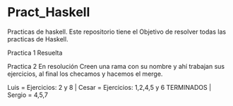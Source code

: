 # Pract_Haskell
Practicas de haskell.
Este repositorio tiene el Objetivo de resolver todas las practicas de Haskell. 

Practica 1 Resuelta 

Practica 2 En resolución 
Creen una rama con su nombre y ahí trabajan sus ejercicios, al final los checamos y hacemos el merge. 

Luis = Ejercicios: 2 y 8 | Cesar = Ejercicios: 1,2,4,5 y 6 TERMINADOS | Sergio = 4,5,7
